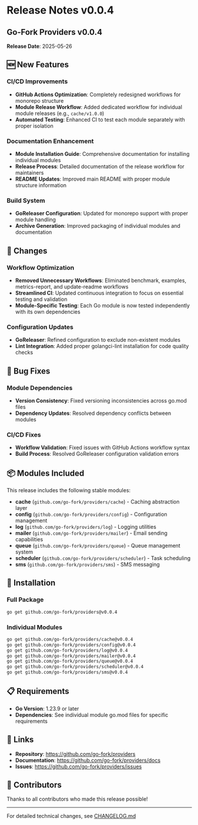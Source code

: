 # Release Notes v0.0.4

## Go-Fork Providers v0.0.4

**Release Date**: 2025-05-26

## 🆕 New Features

### CI/CD Improvements
- **GitHub Actions Optimization**: Completely redesigned workflows for monorepo structure
- **Module Release Workflow**: Added dedicated workflow for individual module releases (e.g., `cache/v1.0.0`)
- **Automated Testing**: Enhanced CI to test each module separately with proper isolation

### Documentation Enhancement
- **Module Installation Guide**: Comprehensive documentation for installing individual modules
- **Release Process**: Detailed documentation of the release workflow for maintainers
- **README Updates**: Improved main README with proper module structure information

### Build System
- **GoReleaser Configuration**: Updated for monorepo support with proper module handling
- **Archive Generation**: Improved packaging of individual modules and documentation

## 🔄 Changes

### Workflow Optimization
- **Removed Unnecessary Workflows**: Eliminated benchmark, examples, metrics-report, and update-readme workflows
- **Streamlined CI**: Updated continuous integration to focus on essential testing and validation
- **Module-Specific Testing**: Each Go module is now tested independently with its own dependencies

### Configuration Updates
- **GoReleaser**: Refined configuration to exclude non-existent modules
- **Lint Integration**: Added proper golangci-lint installation for code quality checks

## 🐛 Bug Fixes

### Module Dependencies
- **Version Consistency**: Fixed versioning inconsistencies across go.mod files
- **Dependency Updates**: Resolved dependency conflicts between modules

### CI/CD Fixes
- **Workflow Validation**: Fixed issues with GitHub Actions workflow syntax
- **Build Process**: Resolved GoReleaser configuration validation errors

## 📦 Modules Included

This release includes the following stable modules:

- **cache** (`github.com/go-fork/providers/cache`) - Caching abstraction layer
- **config** (`github.com/go-fork/providers/config`) - Configuration management
- **log** (`github.com/go-fork/providers/log`) - Logging utilities
- **mailer** (`github.com/go-fork/providers/mailer`) - Email sending capabilities
- **queue** (`github.com/go-fork/providers/queue`) - Queue management system
- **scheduler** (`github.com/go-fork/providers/scheduler`) - Task scheduling
- **sms** (`github.com/go-fork/providers/sms`) - SMS messaging

## 🚀 Installation

### Full Package
```bash
go get github.com/go-fork/providers@v0.0.4
```

### Individual Modules
```bash
go get github.com/go-fork/providers/cache@v0.0.4
go get github.com/go-fork/providers/config@v0.0.4
go get github.com/go-fork/providers/log@v0.0.4
go get github.com/go-fork/providers/mailer@v0.0.4
go get github.com/go-fork/providers/queue@v0.0.4
go get github.com/go-fork/providers/scheduler@v0.0.4
go get github.com/go-fork/providers/sms@v0.0.4
```

## 📋 Requirements

- **Go Version**: 1.23.9 or later
- **Dependencies**: See individual module go.mod files for specific requirements

## 🔗 Links

- **Repository**: https://github.com/go-fork/providers
- **Documentation**: https://github.com/go-fork/providers/docs
- **Issues**: https://github.com/go-fork/providers/issues

## 👥 Contributors

Thanks to all contributors who made this release possible!

---

For detailed technical changes, see [CHANGELOG.md](./CHANGELOG.md)
